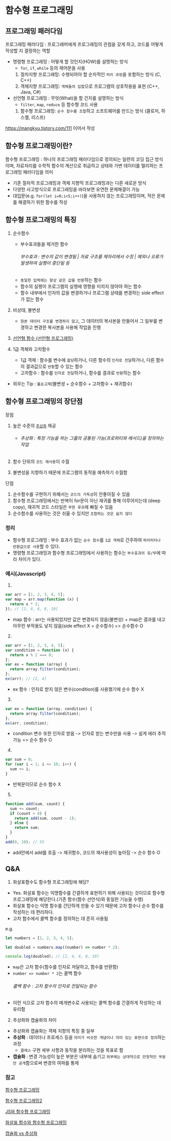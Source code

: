# 함수형 프로그래밍

## 프로그래밍 패러다임

프로그래밍 패러다임 : 프로그래머에게 프로그래밍의 관점을 갖게 하고, 코드를 어떻게 작성할 지 결정하는 역할

- 명령형 프로그래밍 : 어떻게 할 것인지(HOW)를 설명하는 방식
  - `for`, `if`, `while` 등의 제어문을 사용
  1. 절차지향 프로그래밍: 수행되어야 할 순차적인 `처리 과정`을 포함하는 방식 (C, C++)
  2. 객체지향 프로그래밍: `객체들의 집합`으로 프로그램의 상호작용을 표현 (C++, Java, C#)
- <a name='section1'>선언형 프로그래밍</a> : 무엇(What)을 할 건지를 설명하는 방식
  - `filter`, `map`, `reduce` 등 함수형 코드 사용
  1. 함수형 프로그래밍: `순수 함수를 조합`하고 소프트웨어를 만드는 방식 (클로저, 하스켈, 리스프)

https://mangkyu.tistory.com/111
이어서 작성

## 함수형 프로그래밍이란?

함수형 프로그래밍 : 하나의 프로그래밍 패러다임으로 정의되는 일련의 코딩 접근 방식이며, 자료처리를 수학적 함수의 계산으로 취급하고 상태와 가변 데이터를 멀리하는 프로그래밍 패러다임을 의미

- 기존 절차적 프로그래밍과 객체 지향적 프로그래밍과는 다른 새로운 방식
- 다양한 사고방식으로 프로그래밍을 바라보면 유연한 문제해결이 가능
- 대입문(e.g. `for(let i=0;i<5;i++)`)을 사용하지 않는 프로그래밍이며, 작은 문제를 해결하기 위한 함수를 작성

## 함수형 프로그래밍의 특징

1. 순수함수

   - 부수효과들을 제거한 함수
     ###### 부수효과 : 변수의 값이 변경됨 | 자료 구조를 제자리에서 수정 | 예외나 오류가 발생하여 실행이 중단됨 등
   - `동일한 입력에는 항상 같은 값을 반환`하는 함수
   - 함수의 실행이 프로그램의 실행에 영향을 미치지 않아야 하는 함수
   - 함수 내부에서 인자의 값을 변경하거나 프로그램 상태를 변경하는 side effect가 없는 함수

2. 비상태, 불변셩

   - `원본 데이터 구조를 변경하지 않고`, 그 데이터의 복사본을 만들어서 그 일부를 변경하고 변경한 복사본을 사용해 작업을 진행

3. [선언형 함수 (선언형 프로그래밍)](#section1)

4. 1급 객체와 고차함수
   - 1급 객체 : 함수를 변수에 `할당`하거나, 다른 함수의 `인자로 전달`하거나, 다른 함수의 결과값으로 `반환`할 수 있는 함수
   - 고차함수 : 함수를 `인자로 전달`하거나, 함수를 결과로 `반환`하는 함수

- 외우는 Tip : `불순고재`(불변셩 + 순수함수 + 고차함수 + 재귀함수)

## 함수형 프로그래밍의 장단점

장점

1.  높은 수준의 [`추상화`](https://velog.io/@kylee31/JS-%EC%B6%94%EC%83%81%ED%99%94-%EC%BA%A1%EC%8A%90%ED%99%94) 제공

    - ###### 추상화 : 특정 기능을 하는 그룹의 공통된 기능(프로퍼티와 메서드)을 정의하는 작업

2.  함수 단위의 `코드 재사용`이 수월
3.  불변성을 지향하기 때문에 프로그램의 동작을 예측하기 수월함

단점

1.  순수함수를 구현하기 위해서는 `코드의 가독성`이 안좋아질 수 있음
2.  함수형 프로그래밍에서는 반복이 for문이 아닌 재귀를 통해 이루어지는데 (deep copy), 재귀적 코드 스타일은 `무한 루프`에 빠질 수 있음
3.  순수함수를 사용하는 것은 쉬울 수 있지만 `조합하는 것은 쉽지 않다`

### 정리

- 함수형 프로그래밍 : 부수 효과가 없는 `순수 함수`를 `1급 객체`로 간주하여 `파라미터나 반환값으로 사용`할 수 있다.
- 명령형 프로그래밍과 함수형 프로그래밍에서 사용하는 함수는 `부수효과의 유/무`에 따라 차이가 있다.

### 예시(Javascript)

1.

```js
var arr = [1, 2, 3, 4, 5];
var map = arr.map(function (x) {
  return x * 2;
}); // [2, 4, 6, 8, 10]
```

- map 함수 : arr는 사용되었지만 값은 변경되지 않음(불변성) + map은 결과를 내고 아무런 부작용도 낳지 않음(side effect X = 순수함수) => 순수함수 O

2.

```js
var arr = [1, 2, 3, 4, 5];
var condition = function (x) {
  return x % 2 === 0;
};
var ex = function (array) {
  return array.filter(condition);
};
ex(arr); // [2, 4]
```

- ex 함수 : 인자로 받지 않은 변수(condition)를 사용했기에 순수 함수 X

3.

```js
var ex = function (array, condition) {
  return array.filter(condition);
};
ex(arr, condition);
```

- condition 변수 또한 인자로 받음 -> 인자로 받는 변수만을 사용 -> 쉽게 에러 추적 가능 => 순수 함수 O

4.

```js
var sum = 0;
for (var i = 1; i <= 10; i++) {
  sum += i;
}
```

- 반복문이므로 순수 함수 X

5.

```js
function add(sum, count) {
  sum += count;
  if (count > 0) {
    return add(sum, count - 1);
  } else {
    return sum;
  }
}
add(0, 10); // 55
```

- add안에서 add를 호출 -> 재귀함수, 코드의 재사용성이 높아짐 -> 순수 함수 O

## Q&A

1. 화살표함수도 함수형 프로그래밍에 해당?

- Yes. 화살표 함수는 익명함수를 간결하게 표현하기 위해 사용되는 것이므로 함수형 프로그래밍에 해당한다.(기존 함수(함수 선언식)와 동일한 기능을 수행)
- 화살표 함수는 익명 함수를 간단하게 만들 수 있기 때문에 고차 함수나 순수 함수를 작성하는 데 편리하다.
- 고차 함수에서 콜백 함수를 정의하는 데 흔히 사용됨

e.g.

```js
let numbers = [1, 2, 3, 4, 5];

let doubled = numbers.map((number) => number * 2);

console.log(doubled); // [2, 4, 6, 8, 10]
```

- `map`은 고차 함수(함수를 인자로 저달하고, 함수를 반환함)
- `number => number * 2`는 콜백 함수
  ###### 콜백 함수 : 고차 함수의 인자로 전달되는 함수
- 이런 식으로 고차 함수의 매개변수로 사용되는 콜백 함수를 간결하게 작성하는 데 유리함

2. 추상화와 캡슐화의 차이

- 추상화와 캡슐화는 객체 지향의 특징 중 일부
- **추상화** : 데이터나 프로세스 등을 `의미가 비슷한 개념이나 의미 있는 표현으로 정의`하는 과정
  - `클래스` 구현 세부 사항과 동작을 분리하는 것을 목표로 함
- **캡슐화** : 변경 가능성이 높은 부분은 내부에 숨기고 `외부에는 상대적으로 안정적인 부분만 공개`함으로써 변경의 여파를 통제

### 참고

[함수형 프로그래밍](https://jongminfire.dev/%ED%95%A8%EC%88%98%ED%98%95-%ED%94%84%EB%A1%9C%EA%B7%B8%EB%9E%98%EB%B0%8D%EC%9D%B4%EB%9E%80)

[함수형 프로그래밍2](https://mangkyu.tistory.com/111)

[JS와 함수형 프로그래밍](https://www.zerocho.com/category/JavaScript/post/576cafb45eb04d4c1aa35078)

[화살표 함수와 함수형 프로그래밍](https://sharegpt.com/c/pCw8vO3)

[캡슐화 vs 추상화](https://velog.io/@ljinsk3/%EC%BA%A1%EC%8A%90%ED%99%94-vs-%EC%B6%94%EC%83%81%ED%99%94)
